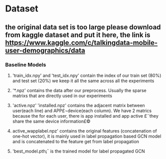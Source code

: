 # Dataset

## the original data set is too large please download from kaggle dataset and put it here, the link is https://www.kaggle.com/c/talkingdata-mobile-user-demographics/data

### Baseline Models
1. 'train_idx.npy' and 'test_idx.npy' contain the index of our train set (80%) and test set (20%) we keep it all the same across all the experiments

2. '*.npz' contains the data after our preprocess. Usually the sparse matrixs that are directly used in our experiments

3. 'active.npz' 'installed.npz' contains the adjacent matrix between user(each line) and APP£¬device(each column). We have 2 matrics because the for each user, there is app installed and app active £¨they share the same device information£©

4. active_wapplabel.npz' contains the original features (concatenation of one-hot vector), it is mainly used in label propagation based GCN model and is concatenated to the feature get from label propagation

5. 'best_model.pth¡¯ is the trained model for label propagated GCN

